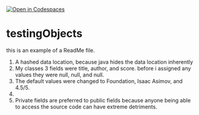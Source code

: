 [![Open in Codespaces](https://classroom.github.com/assets/launch-codespace-2972f46106e565e64193e422d61a12cf1da4916b45550586e14ef0a7c637dd04.svg)](https://classroom.github.com/open-in-codespaces?assignment_repo_id=20406856)
# testingObjects

this is an example of a ReadMe file.

1. A hashed data location, because java hides the data location inherently
2. My classes 3 fields were title, author, and score. before i  assigned any values they were null, null, and null.
3. The default values were changed to Foundation, Isaac Asimov, and 4.5/5.
4. 
5. Private fields are preferred to public fields because anyone being able to access the source code can have extreme detriments.
